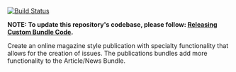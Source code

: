 [![Build Status](https://travis-ci.org/CuBoulder/cu_publications_bundle.svg?branch=master)](https://travis-ci.org/CuBoulder/cu_publications_bundle)

**NOTE: To update this repository's codebase, please follow: [Releasing Custom Bundle Code](https://github.com/CuBoulder/express_documentation/blob/master/docs/custom_bundle_releases.md#how-to-succesfully-update-a-custom-bundles-code).**

Create an online magazine style publication with specialty functionality that allows for the creation of issues. The publications bundles add more functionality to the Article/News Bundle.
